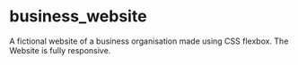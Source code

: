 # business_website
A fictional website of a business organisation made using CSS flexbox. The Website is fully responsive.
